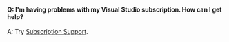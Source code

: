 #### Q:	I'm having problems with my Visual Studio subscription. How can I get help?

A:	Try [Subscription Support](https://visualstudio.microsoft.com/support/subscription-support-vs). 